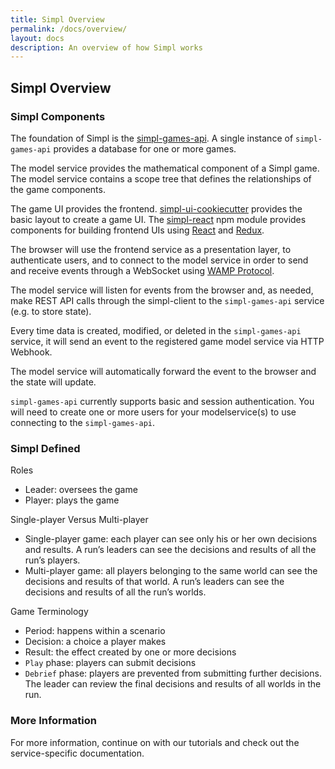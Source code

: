 ```yaml
---
title: Simpl Overview
permalink: /docs/overview/
layout: docs
description: An overview of how Simpl works
---
```


## Simpl Overview

### Simpl Components

The foundation of Simpl is the [simpl-games-api](https://github.com/simplworld/simpl-games-api). A single instance of `simpl-games-api` provides a database for one or more games. 

The model service provides the mathematical component of a Simpl game. The model service contains a scope tree that defines the relationships of the game components.

The game UI provides the frontend. [simpl-ui-cookiecutter](https://github.com/simplworld/simpl-ui-cookiecutter) provides the basic layout to create a game UI. The [simpl-react](https://github.com/simplworld/simpl-react) npm module provides components for building frontend UIs using [React](https://reactjs.org) and 
[Redux](https://github.com/reduxjs/react-redux).

The browser will use the frontend service as a presentation layer, to authenticate users, and to connect to the model service in order to send and receive events through a WebSocket using [WAMP Protocol](http://wamp-proto.org/).

The model service will listen for events from the browser and, as needed, make REST API calls through the simpl-client to the `simpl-games-api` service (e.g. to store state).

Every time data is created, modified, or deleted in the `simpl-games-api` service, it will send an event to the registered game model service via HTTP Webhook.

The model service will automatically forward the event to the browser and the state will update.

`simpl-games-api` currently supports basic and session authentication. 
You will need to create one or more users for your modelservice(s) to use connecting to the `simpl-games-api`. 

### Simpl Defined

Roles
* Leader: oversees the game
* Player: plays the game

Single-player Versus Multi-player
* Single-player game: each player can see only his or her own decisions and results. A run’s leaders can see the decisions and results of all the run’s players.
* Multi-player game: all players belonging to the same world can see the decisions and results of that world. A run’s leaders can see the decisions and results of all the run’s worlds.

Game Terminology

<!--
* Run:
* Scenario:
-->
* Period: happens within a scenario
* Decision: a choice a player makes
* Result: the effect created by one or more decisions
* `Play` phase: players can submit decisions
* `Debrief` phase: players are prevented from submitting further decisions. The leader can review the final decisions and results of all worlds in the run.

### More Information

For more information, continue on with our tutorials and check out the service-specific documentation.


